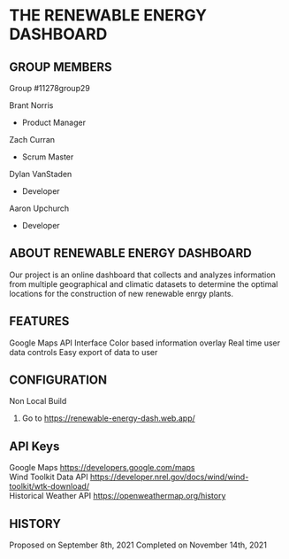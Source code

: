 THE RENEWABLE ENERGY DASHBOARD 
=================================================
 
GROUP MEMBERS
-------------------------------------------------
Group #11278group29

Brant Norris
  + Product Manager
  
Zach Curran
  + Scrum Master

Dylan VanStaden
  + Developer

Aaron Upchurch
  + Developer

ABOUT RENEWABLE ENERGY DASHBOARD
-------------------------------------------------
Our project is an online dashboard that collects and analyzes information from multiple geographical and climatic datasets to determine the optimal locations for the construction of new renewable enrgy plants.

FEATURES
-------------------------------------------------
Google Maps API Interface
Color based information overlay
Real time user data controls
Easy export of data to user

CONFIGURATION
-------------------------------------------------
Non Local Build
   1. Go to https://renewable-energy-dash.web.app/

API Keys
-------------------------------------------------
Google Maps		https://developers.google.com/maps  
Wind Toolkit Data API		https://developer.nrel.gov/docs/wind/wind-toolkit/wtk-download/  
Historical Weather API		https://openweathermap.org/history  

HISTORY
-------------------------------------------------
Proposed on September 8th, 2021
Completed on November 14th, 2021


